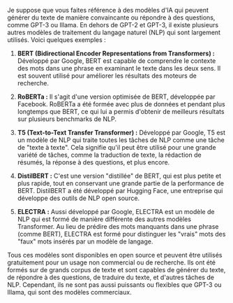 Je suppose que vous faites référence à des modèles d'IA qui peuvent générer du texte de manière convaincante ou répondre à des questions, comme GPT-3 ou Illama. En dehors de GPT-2 et GPT-3, il existe plusieurs autres modèles de traitement du langage naturel (NLP) qui sont largement utilisés. Voici quelques exemples :

1. **BERT (Bidirectional Encoder Representations from Transformers) :** Développé par Google, BERT est capable de comprendre le contexte des mots dans une phrase en examinant le texte dans les deux sens. Il est souvent utilisé pour améliorer les résultats des moteurs de recherche.

2. **RoBERTa :** Il s'agit d'une version optimisée de BERT, développée par Facebook. RoBERTa a été formée avec plus de données et pendant plus longtemps que BERT, ce qui lui a permis d'obtenir de meilleurs résultats sur plusieurs benchmarks de NLP.

3. **T5 (Text-to-Text Transfer Transformer) :** Développé par Google, T5 est un modèle de NLP qui traite toutes les tâches de NLP comme une tâche de "texte à texte". Cela signifie qu'il peut être utilisé pour une grande variété de tâches, comme la traduction de texte, la rédaction de résumés, la réponse à des questions, et plus encore.

4. **DistilBERT :** C'est une version "distillée" de BERT, qui est plus petite et plus rapide, tout en conservant une grande partie de la performance de BERT. DistilBERT a été développé par Hugging Face, une entreprise qui développe des outils de NLP open source.

5. **ELECTRA :** Aussi développé par Google, ELECTRA est un modèle de NLP qui est formé de manière différente des autres modèles Transformer. Au lieu de prédire des mots manquants dans une phrase (comme BERT), ELECTRA est formé pour distinguer les "vrais" mots des "faux" mots insérés par un modèle de langage.

Tous ces modèles sont disponibles en open source et peuvent être utilisés gratuitement pour un usage non commercial ou de recherche. Ils ont été formés sur de grands corpus de texte et sont capables de générer du texte, de répondre à des questions, de traduire du texte, et d'autres tâches de NLP. Cependant, ils ne sont pas aussi puissants ou flexibles que GPT-3 ou Illama, qui sont des modèles commerciaux.
